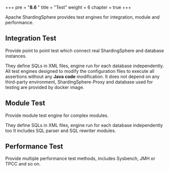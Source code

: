 +++
pre = "<b>8.6 </b>"
title = "Test"
weight = 6
chapter = true
+++

Apache ShardingSphere provides test engines for integration, module and performance.

## Integration Test

Provide point to point test which connect real ShardingSphere and database instances.

They define SQLs in XML files, engine run for each database independently.
All test engines designed to modify the configuration files to execute all assertions without any **Java code** modification.
It does not depend on any third-party environment, ShardingSphere-Proxy and database used for testing are provided by docker image.

## Module Test

Provide module test engine for complex modules.

They define SQLs in XML files, engine run for each database independently too
It includes SQL parser and SQL rewriter modules.

## Performance Test

Provide multiple performance test methods, includes Sysbench, JMH or TPCC and so on.
